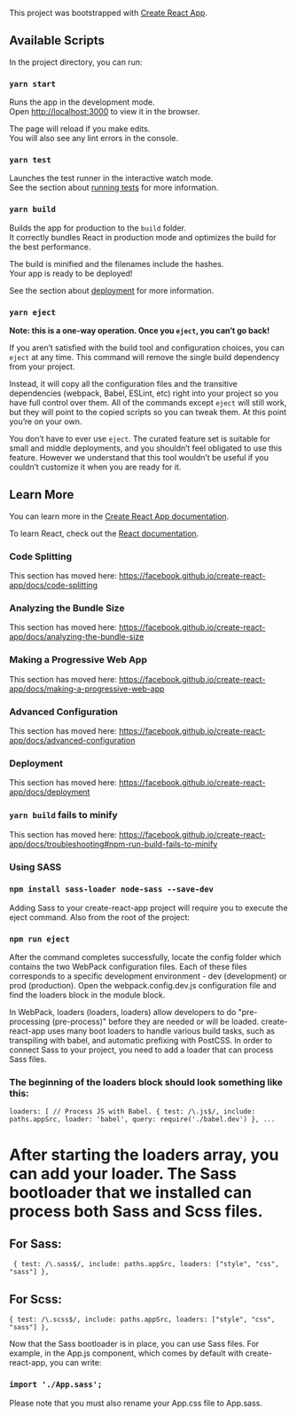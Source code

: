 This project was bootstrapped with [Create React App](https://github.com/facebook/create-react-app).

## Available Scripts

In the project directory, you can run:

### `yarn start`

Runs the app in the development mode.<br />
Open [http://localhost:3000](http://localhost:3000) to view it in the browser.

The page will reload if you make edits.<br />
You will also see any lint errors in the console.

### `yarn test`

Launches the test runner in the interactive watch mode.<br />
See the section about [running tests](https://facebook.github.io/create-react-app/docs/running-tests) for more information.

### `yarn build`

Builds the app for production to the `build` folder.<br />
It correctly bundles React in production mode and optimizes the build for the best performance.

The build is minified and the filenames include the hashes.<br />
Your app is ready to be deployed!

See the section about [deployment](https://facebook.github.io/create-react-app/docs/deployment) for more information.

### `yarn eject`

**Note: this is a one-way operation. Once you `eject`, you can’t go back!**

If you aren’t satisfied with the build tool and configuration choices, you can `eject` at any time. This command will remove the single build dependency from your project.

Instead, it will copy all the configuration files and the transitive dependencies (webpack, Babel, ESLint, etc) right into your project so you have full control over them. All of the commands except `eject` will still work, but they will point to the copied scripts so you can tweak them. At this point you’re on your own.

You don’t have to ever use `eject`. The curated feature set is suitable for small and middle deployments, and you shouldn’t feel obligated to use this feature. However we understand that this tool wouldn’t be useful if you couldn’t customize it when you are ready for it.

## Learn More

You can learn more in the [Create React App documentation](https://facebook.github.io/create-react-app/docs/getting-started).

To learn React, check out the [React documentation](https://reactjs.org/).

### Code Splitting

This section has moved here: https://facebook.github.io/create-react-app/docs/code-splitting

### Analyzing the Bundle Size

This section has moved here: https://facebook.github.io/create-react-app/docs/analyzing-the-bundle-size

### Making a Progressive Web App

This section has moved here: https://facebook.github.io/create-react-app/docs/making-a-progressive-web-app

### Advanced Configuration

This section has moved here: https://facebook.github.io/create-react-app/docs/advanced-configuration

### Deployment

This section has moved here: https://facebook.github.io/create-react-app/docs/deployment

### `yarn build` fails to minify

This section has moved here: https://facebook.github.io/create-react-app/docs/troubleshooting#npm-run-build-fails-to-minify

### Using SASS

### `npm install sass-loader node-sass --save-dev`

 Adding Sass to your create-react-app project will require you to execute the eject command.  Also from the root of the project:
 
###  `npm run eject`
 
 After the command completes successfully, locate the config folder which contains the two WebPack configuration files.  Each of these files corresponds to a specific development environment - dev (development) or prod (production).  Open the webpack.config.dev.js configuration file and find the loaders block in the module block.

 In WebPack, loaders (loaders, loaders) allow developers to do "pre-processing (pre-process)" before they are needed or will be loaded.  create-react-app uses many boot loaders to handle various build tasks, such as transpiling with babel, and automatic prefixing with PostCSS.  In order to connect Sass to your project, you need to add a loader that can process Sass files.

 ### The beginning of the loaders block should look something like this:
 
 `loaders: [
  // Process JS with Babel.
  {
    test: /\.js$/,
    include: paths.appSrc,
    loader: 'babel',
    query: require('./babel.dev')
  },
  ...`
  
  # After starting the loaders array, you can add your loader.  The Sass bootloader that we installed can process both Sass and Scss files.

 ## For Sass:
 
 
` {
  test: /\.sass$/,
  include: paths.appSrc,
  loaders: ["style", "css", "sass"]
},`


## For Scss:


`{
  test: /\.scss$/,
  include: paths.appSrc,
  loaders: ["style", "css", "sass"]
},`

Now that the Sass bootloader is in place, you can use Sass files. 
For example, in the App.js component, which comes by default with create-react-app, you can write:

###   `import './App.sass';`

Please note that you must also rename your App.css file to App.sass.
